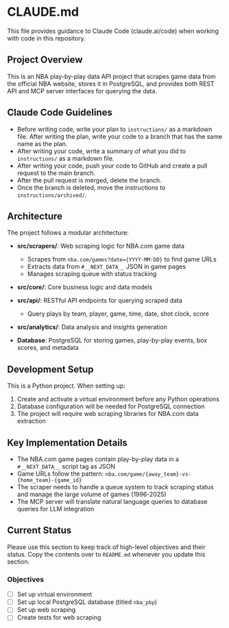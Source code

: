 # CLAUDE.md

This file provides guidance to Claude Code (claude.ai/code) when working with code in this repository.

## Project Overview

This is an NBA play-by-play data API project that scrapes game data from the official NBA website, stores it in PostgreSQL, and provides both REST API and MCP server interfaces for querying the data.

## Claude Code Guidelines
- Before writing code, write your plan to `instructions/` as a markdown file. After writing the plan, write your code to a branch that has the same name as the plan.
- After writing your code, write a summary of what you did to `instructions/` as a markdown file.
- After writing your code, push your code to GitHub and create a pull request to the main branch.
- After the pull request is merged, delete the branch.
- Once the branch is deleted, move the instructions to `instructions/archived/`.

## Architecture

The project follows a modular architecture:

- **src/scrapers/**: Web scraping logic for NBA.com game data
  - Scrapes from `nba.com/games?date={YYYY-MM-DD}` to find game URLs
  - Extracts data from `#__NEXT_DATA__` JSON in game pages
  - Manages scraping queue with status tracking

- **src/core/**: Core business logic and data models

- **src/api/**: RESTful API endpoints for querying scraped data
  - Query plays by team, player, game, time, date, shot clock, score

- **src/analytics/**: Data analysis and insights generation

- **Database**: PostgreSQL for storing games, play-by-play events, box scores, and metadata

## Development Setup

This is a Python project. When setting up:

1. Create and activate a virtual environment before any Python operations
2. Database configuration will be needed for PostgreSQL connection
3. The project will require web scraping libraries for NBA.com data extraction

## Key Implementation Details

- The NBA.com game pages contain play-by-play data in a `#__NEXT_DATA__` script tag as JSON
- Game URLs follow the pattern: `nba.com/game/{away_team}-vs-{home_team}-{game_id}`
- The scraper needs to handle a queue system to track scraping status and manage the large volume of games (1996-2025)
- The MCP server will translate natural language queries to database queries for LLM integration

## Current Status
Please use this section to keep track of high-level objectives and their status. Copy the contents over to `README.md` whenever you update this section.

### Objectives
- [ ] Set up virtual environment
- [ ] Set up local PostgreSQL database (titled `nba_pbp`)
- [ ] Set up web scraping
- [ ] Create tests for web scraping